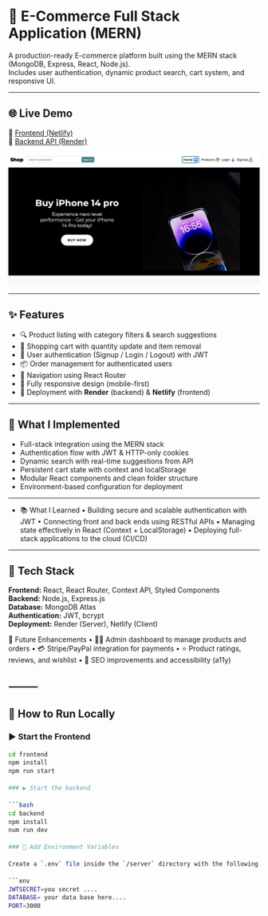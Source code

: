# 🛒 E-Commerce Full Stack Application (MERN)

A production-ready E-commerce platform built using the MERN stack (MongoDB, Express, React, Node.js).  
Includes user authentication, dynamic product search, cart system, and responsive UI.

---

## 🌐 Live Demo  
🔗 [Frontend (Netlify)](https://your-frontend-url.netlify.app)  
🔗 [Backend API (Render)](https://shop-backend-koyj.onrender.com)

![Homepage Screenshot](./screenshots/shop.png)

---

## ✨ Features

- 🔍 Product listing with category filters & search suggestions
- 🛒 Shopping cart with quantity update and item removal
- 🔐 User authentication (Signup / Login / Logout) with JWT
- 📦 Order management for authenticated users
- 🔄 Navigation using React Router
- 📱 Fully responsive design (mobile-first)
- 🚀 Deployment with **Render** (backend) & **Netlify** (frontend)

---

## 🧠 What I Implemented

- Full-stack integration using the MERN stack
- Authentication flow with JWT & HTTP-only cookies
- Dynamic search with real-time suggestions from API
- Persistent cart state with context and localStorage
- Modular React components and clean folder structure
- Environment-based configuration for deployment
- ---

- 📚 What I Learned
	•	Building secure and scalable authentication with JWT
	•	Connecting front and back ends using RESTful APIs
	•	Managing state effectively in React (Context + LocalStorage)
	•	Deploying full-stack applications to the cloud (CI/CD)

---

## 🧱 Tech Stack

**Frontend:** React, React Router, Context API, Styled Components  
**Backend:** Node.js, Express.js  
**Database:** MongoDB Atlas  
**Authentication:** JWT, bcrypt  
**Deployment:** Render (Server), Netlify (Client)

🚀 Future Enhancements
	•	🧑‍💼 Admin dashboard to manage products and orders
	•	💳 Stripe/PayPal integration for payments
	•	⭐ Product ratings, reviews, and wishlist
	•	🧭 SEO improvements and accessibility (a11y)

⸻
---

## 🧪 How to Run Locally

### ▶️ Start the Frontend

```bash
cd frontend
npm install
npm run start

### ▶️ Start the backend

```bash
cd backend
npm install
num run dev

### 🔐 Add Environment Variables

Create a `.env` file inside the `/server` directory with the following content:

```env
JWTSECRET=you secret ....
DATABASE= your data base here....
PORT=3000
